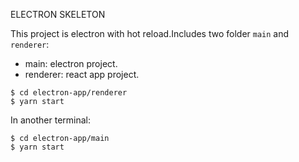 ELECTRON SKELETON

This project is electron with hot reload.Includes two folder `main` and `renderer`:

- main: electron project.
- renderer: react app project.

```shell
$ cd electron-app/renderer
$ yarn start
```

In another terminal:

```shell
$ cd electron-app/main
$ yarn start
```